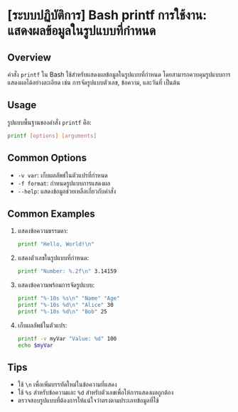 # [ระบบปฏิบัติการ] Bash printf การใช้งาน: แสดงผลข้อมูลในรูปแบบที่กำหนด

## Overview
คำสั่ง `printf` ใน Bash ใช้สำหรับแสดงผลข้อมูลในรูปแบบที่กำหนด โดยสามารถควบคุมรูปแบบการแสดงผลได้อย่างละเอียด เช่น การจัดรูปแบบตัวเลข, ข้อความ, และวันที่ เป็นต้น

## Usage
รูปแบบพื้นฐานของคำสั่ง `printf` คือ:

```bash
printf [options] [arguments]
```

## Common Options
- `-v var`: เก็บผลลัพธ์ในตัวแปรที่กำหนด
- `-f format`: กำหนดรูปแบบการแสดงผล
- `--help`: แสดงข้อมูลช่วยเหลือเกี่ยวกับคำสั่ง

## Common Examples
1. แสดงข้อความธรรมดา:
   ```bash
   printf "Hello, World!\n"
   ```

2. แสดงตัวเลขในรูปแบบที่กำหนด:
   ```bash
   printf "Number: %.2f\n" 3.14159
   ```

3. แสดงข้อความพร้อมการจัดรูปแบบ:
   ```bash
   printf "%-10s %s\n" "Name" "Age"
   printf "%-10s %d\n" "Alice" 30
   printf "%-10s %d\n" "Bob" 25
   ```

4. เก็บผลลัพธ์ในตัวแปร:
   ```bash
   printf -v myVar "Value: %d" 100
   echo $myVar
   ```

## Tips
- ใช้ `\n` เพื่อเพิ่มบรรทัดใหม่ในข้อความที่แสดง
- ใช้ `%s` สำหรับข้อความและ `%d` สำหรับตัวเลขเพื่อให้การแสดงผลถูกต้อง
- ตรวจสอบรูปแบบที่ต้องการให้แน่ใจว่าตรงตามประเภทข้อมูลที่ใช้